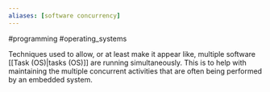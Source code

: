```yaml
---
aliases: [software concurrency]
---
```

#programming #operating_systems

Techniques used to allow, or at least make it appear like, multiple software [[Task (OS)|tasks (OS)]] are running simultaneously. This is to help with maintaining the multiple concurrent activities that are often being performed by an embedded system.